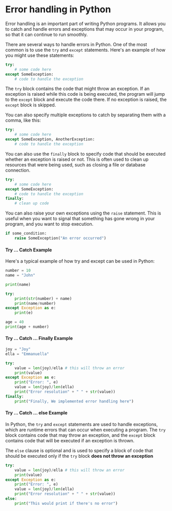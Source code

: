 # Error handling in Python

Error handling is an important part of writing Python programs. It allows you to catch and handle errors and exceptions that may occur in your program, so that it can continue to run smoothly.

There are several ways to handle errors in Python. One of the most common is to use the `try` and `except` statements. Here's an example of how you might use these statements:

```python
try:
    # some code here
except SomeException:
    # code to handle the exception
```

The `try` block contains the code that might throw an exception. If an exception is raised while this code is being executed, the program will jump to the `except` block and execute the code there. If no exception is raised, the `except` block is skipped.

You can also specify multiple exceptions to catch by separating them with a comma, like this:

```python
try:
    # some code here
except SomeException, AnotherException:
    # code to handle the exception
```

You can also use the `finally` block to specify code that should be executed whether an exception is raised or not. This is often used to clean up resources that were being used, such as closing a file or database connection.

```python
try:
    # some code here
except SomeException:
    # code to handle the exception
finally:
    # clean up code
```

You can also raise your own exceptions using the `raise` statement. This is useful when you want to signal that something has gone wrong in your program, and you want to stop execution.

```python
if some_condition:
    raise SomeException("An error occurred")
```

#### Try ... Catch Example

Here's a typical example of how try and except can be used in Python:

```python
number = 10
name = "John"

print(name)

try:
    print(str(number) + name)
    print(name/number)
except Exception as e:
    print(e)

age = 40
print(age + number)
```

#### Try ... Catch ... Finally Example

```python
joy = "Joy"
ella = "Emmanuella"

try:
    value = len(joy)/ella # this will throw an error
    print(value)
except Exception as e:
    print("Error: ", e)
    value = len(joy)/len(ella)
    print("Error resolution" + " " + str(value))
finally:
    print("Finally, We implemented error handling here")
```

#### Try ... Catch ... else Example

In Python, the `try` and `except` statements are used to handle exceptions, which are runtime errors that can occur when executing a program. The `try` block contains code that may throw an exception, and the `except` block contains code that will be executed if an exception is thrown.

The `else` clause is optional and is used to specify a block of code that should be executed only if the `try` block **does not throw an exception**

```python
try:
    value = len(joy)/ella # this will throw an error
    print(value)
except Exception as e:
    print("Error: ", e)
    value = len(joy)/len(ella)
    print("Error resolution" + " " + str(value))
else:
    print("This would print if there's no error")
```
